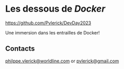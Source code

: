 # Les dessous de _Docker_

https://github.com/Pvlerick/DevDay2023

Une immersion dans les entrailles de Docker!

## Contacts

philppe.vlerick@worldline.com or pvlerick@gmail.com